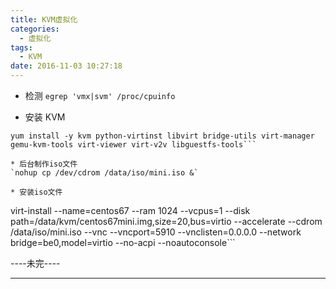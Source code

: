 ```yaml
---
title: KVM虚拟化
categories:
  - 虚拟化
tags:
  - KVM
date: 2016-11-03 10:27:18
---
```


* 检测
`egrep 'vmx|svm' /proc/cpuinfo`

* 安装 KVM
```
yum install -y kvm python-virtinst libvirt bridge-utils virt-manager gemu-kvm-tools virt-viewer virt-v2v libguestfs-tools```

* 后台制作iso文件
`nohup cp /dev/cdrom /data/iso/mini.iso &`

* 安装iso文件
```
virt-install --name=centos67 --ram 1024 --vcpus=1 --disk path=/data/kvm/centos67mini.img,size=20,bus=virtio --accelerate --cdrom /data/iso/mini.iso --vnc --vncport=5910 --vnclisten=0.0.0.0 --network bridge=be0,model=virtio --no-acpi --noautoconsole```

----未完----


---